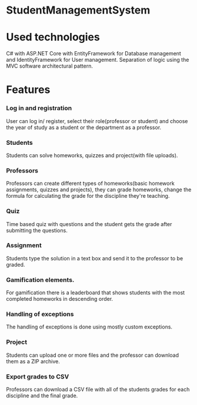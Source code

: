 # StudentManagementSystem
# Used technologies
C# with ASP.NET Core with EntityFramework for Database management and IdentityFramework for 
User management.
Separation of logic using the MVC software architectural pattern.

# Features

### Log in and registration
User can log in/ register, select their role(professor or student) and choose
the year of study as a student or the department as a professor.

### Students
Students can solve homeworks, quizzes and project(with file uploads).

### Professors
Professors can create different types of homeworks(basic homework assignments, quizzes and projects),
they can grade homeworks, change the formula for calculating the grade for the discipline they're teaching.

### Quiz
Time based quiz with questions and the student gets the grade after submitting the questions.

### Assignment
Students type the solution in a text box and send it to the professor to be graded.

### Gamification elements.
For gamification there is a leaderboard that shows students with the most completed homeworks in
descending order.

### Handling of exceptions
The handling of exceptions is done using mostly custom exceptions.

### Project
Students can upload one or more files and the professor can download them as a ZIP archive.

### Export grades to CSV
Professors can download a CSV file with all of the students grades for each discipline and the final grade.

